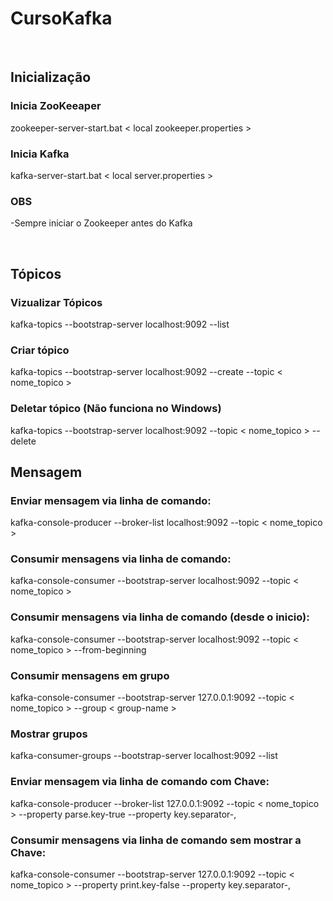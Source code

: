 # CursoKafka
<br>

## Inicialização

### Inicia ZooKeeaper

zookeeper-server-start.bat < local zookeeper.properties >
  
### Inicia Kafka

kafka-server-start.bat < local server.properties >
  
### OBS

-Sempre iniciar o Zookeeper antes do Kafka

<br>

## Tópicos

### Vizualizar Tópicos

kafka-topics --bootstrap-server localhost:9092 --list

### Criar tópico

kafka-topics --bootstrap-server localhost:9092 --create --topic < nome_topico >

### Deletar tópico (Não funciona no Windows) 
kafka-topics --bootstrap-server localhost:9092 --topic < nome_topico > --delete

## Mensagem 

### Enviar mensagem via linha de comando:
kafka-console-producer --broker-list localhost:9092 --topic < nome_topico >

### Consumir mensagens via linha de comando:
kafka-console-consumer --bootstrap-server localhost:9092 --topic < nome_topico >

### Consumir mensagens via linha de comando (desde o inicio):
kafka-console-consumer --bootstrap-server localhost:9092 --topic < nome_topico > --from-beginning

### Consumir mensagens em grupo
kafka-console-consumer --bootstrap-server 127.0.0.1:9092 --topic < nome_topico > --group < group-name >

### Mostrar grupos
kafka-consumer-groups --bootstrap-server localhost:9092 --list

### Enviar mensagem via linha de comando com Chave:
kafka-console-producer --broker-list 127.0.0.1:9092 --topic < nome_topico > --property parse.key-true --property key.separator-,

### Consumir mensagens via linha de comando sem mostrar a Chave:
kafka-console-consumer --bootstrap-server 127.0.0.1:9092 --topic < nome_topico > --property print.key-false --property key.separator-,

